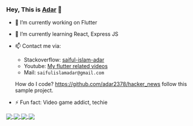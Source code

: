 ### Hey, This is [Adar](https://theadar.xyz) 👋

- 🔭 I’m currently working on Flutter
- 🌱 I’m currently learning React, Express JS
- 📫 Contact me via:
  - Stackoverflow: [saiful-islam-adar](https://stackoverflow.com/users/4158349/saiful-islam-adar)
  - Youtube: [My flutter related videos](https://www.youtube.com/watch?v=p97wuh1J6Fc&list=PLSzAduAyNr2VcGPTWgZ2xkQt18EQOFb-f)
  - Mail: `saifulislamadar@gmail.com`
  
  How do I code? https://github.com/adar2378/hacker_news follow this sample project.

- ⚡ Fun fact: Video game addict, techie






<a href="https://github.com/adar2378?tab=repositories">
  <img align="center" src="https://github-readme-stats.anuraghazra1.vercel.app/api/top-langs/?username=adar2378&theme=light&hide_langs_below=0&title_color=000" />
</a>

<a href="https://github.com/adar2378">
  <img align="center" src="https://github-readme-stats.anuraghazra1.vercel.app/api?username=adar2378&show_icons=false&theme=light&line_height=40&title_color=7221ff&count_private=true"
</a>

<a href="https://github.com/adar2378/pin_code_fields">
  <img align="center" src="https://github-readme-stats.anuraghazra1.vercel.app/api/pin/?username=adar2378&repo=pin_code_fields&theme=light&title_color=0084ff" />
</a>

<a href="https://github.com/adar2378/tab_indicator_styler">
  <img align="center" src="https://github-readme-stats.anuraghazra1.vercel.app/api/pin/?username=adar2378&repo=tab_indicator_styler&theme=light&title_color=0084ff" />
</a>
